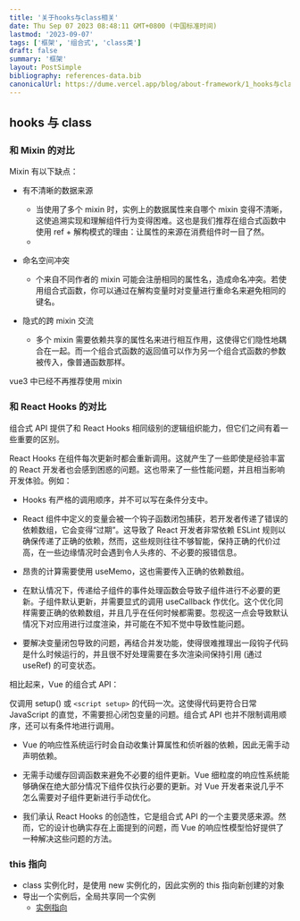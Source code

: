 ```yaml
---
title: '关于hooks与class相关'
date: Thu Sep 07 2023 08:48:11 GMT+0800 (中国标准时间)
lastmod: '2023-09-07'
tags: ['框架', '组合式', 'class类']
draft: false
summary: '框架'
layout: PostSimple
bibliography: references-data.bib
canonicalUrl: https://dume.vercel.app/blog/about-framework/1_hooks与class.md
---
```


## hooks 与 class

### 和 Mixin 的对比

Mixin 有以下缺点：

- 有不清晰的数据来源
  - 当使用了多个 mixin 时，实例上的数据属性来自哪个 mixin 变得不清晰，这使追溯实现和理解组件行为变得困难。这也是我们推荐在组合式函数中使用 ref + 解构模式的理由：让属性的来源在消费组件时一目了然。
  -
- 命名空间冲突

  - 个来自不同作者的 mixin 可能会注册相同的属性名，造成命名冲突。若使用组合式函数，你可以通过在解构变量时对变量进行重命名来避免相同的键名。

- 隐式的跨 mixin 交流
  - 多个 mixin 需要依赖共享的属性名来进行相互作用，这使得它们隐性地耦合在一起。而一个组合式函数的返回值可以作为另一个组合式函数的参数被传入，像普通函数那样。

vue3 中已经不再推荐使用 mixin

### 和 React Hooks 的对比

组合式 API 提供了和 React Hooks 相同级别的逻辑组织能力，但它们之间有着一些重要的区别。

React Hooks 在组件每次更新时都会重新调用。这就产生了一些即使是经验丰富的 React 开发者也会感到困惑的问题。这也带来了一些性能问题，并且相当影响开发体验。例如：

- Hooks 有严格的调用顺序，并不可以写在条件分支中。

- React 组件中定义的变量会被一个钩子函数闭包捕获，若开发者传递了错误的依赖数组，它会变得“过期”。这导致了 React 开发者非常依赖 ESLint 规则以确保传递了正确的依赖，然而，这些规则往往不够智能，保持正确的代价过高，在一些边缘情况时会遇到令人头疼的、不必要的报错信息。

- 昂贵的计算需要使用 useMemo，这也需要传入正确的依赖数组。

- 在默认情况下，传递给子组件的事件处理函数会导致子组件进行不必要的更新。子组件默认更新，并需要显式的调用 useCallback 作优化。这个优化同样需要正确的依赖数组，并且几乎在任何时候都需要。忽视这一点会导致默认情况下对应用进行过度渲染，并可能在不知不觉中导致性能问题。

- 要解决变量闭包导致的问题，再结合并发功能，使得很难推理出一段钩子代码是什么时候运行的，并且很不好处理需要在多次渲染间保持引用 (通过 useRef) 的可变状态。

相比起来，Vue 的组合式 API：

仅调用 setup() 或 `<script setup>` 的代码一次。这使得代码更符合日常 JavaScript 的直觉，不需要担心闭包变量的问题。组合式 API 也并不限制调用顺序，还可以有条件地进行调用。

- Vue 的响应性系统运行时会自动收集计算属性和侦听器的依赖，因此无需手动声明依赖。

- 无需手动缓存回调函数来避免不必要的组件更新。Vue 细粒度的响应性系统能够确保在绝大部分情况下组件仅执行必要的更新。对 Vue 开发者来说几乎不怎么需要对子组件更新进行手动优化。

- 我们承认 React Hooks 的创造性，它是组合式 API 的一个主要灵感来源。然而，它的设计也确实存在上面提到的问题，而 Vue 的响应性模型恰好提供了一种解决这些问题的方法。

### this 指向

- class 实例化时，是使用 new 实例化的，因此实例的 this 指向新创建的对象
- 导出一个实例后，全局共享同一个实例
  - [实例指向](https://stackblitz.com/edit/vue-xepgst?file=src%2Fperson.js,src%2Fmain.js,src%2FApp.vue)
